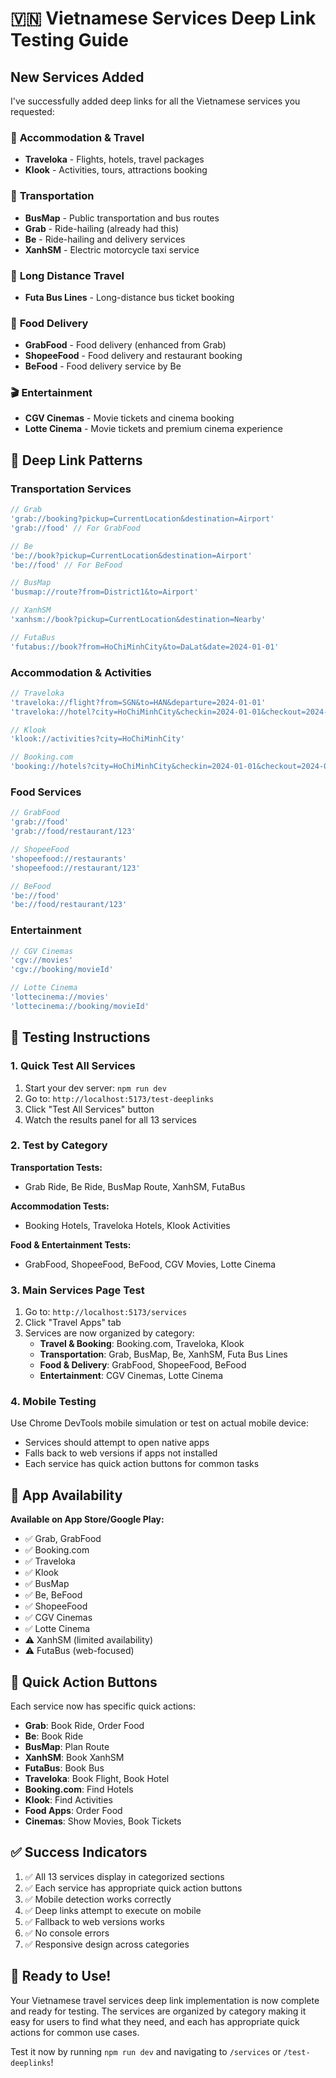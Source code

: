 # 🇻🇳 Vietnamese Services Deep Link Testing Guide

## New Services Added

I've successfully added deep links for all the Vietnamese services you requested:

### 🏨 **Accommodation & Travel**
- **Traveloka** - Flights, hotels, travel packages
- **Klook** - Activities, tours, attractions booking

### 🚗 **Transportation**
- **BusMap** - Public transportation and bus routes
- **Grab** - Ride-hailing (already had this)
- **Be** - Ride-hailing and delivery services  
- **XanhSM** - Electric motorcycle taxi service

### 🚌 **Long Distance Travel**
- **Futa Bus Lines** - Long-distance bus ticket booking

### 🍔 **Food Delivery**
- **GrabFood** - Food delivery (enhanced from Grab)
- **ShopeeFood** - Food delivery and restaurant booking
- **BeFood** - Food delivery service by Be

### 🎬 **Entertainment**
- **CGV Cinemas** - Movie tickets and cinema booking
- **Lotte Cinema** - Movie tickets and premium cinema experience

## 🔗 Deep Link Patterns

### Transportation Services
```typescript
// Grab
'grab://booking?pickup=CurrentLocation&destination=Airport'
'grab://food' // For GrabFood

// Be 
'be://book?pickup=CurrentLocation&destination=Airport'
'be://food' // For BeFood

// BusMap
'busmap://route?from=District1&to=Airport'

// XanhSM
'xanhsm://book?pickup=CurrentLocation&destination=Nearby'

// FutaBus
'futabus://book?from=HoChiMinhCity&to=DaLat&date=2024-01-01'
```

### Accommodation & Activities
```typescript
// Traveloka
'traveloka://flight?from=SGN&to=HAN&departure=2024-01-01'
'traveloka://hotel?city=HoChiMinhCity&checkin=2024-01-01&checkout=2024-01-02'

// Klook
'klook://activities?city=HoChiMinhCity'

// Booking.com
'booking://hotels?city=HoChiMinhCity&checkin=2024-01-01&checkout=2024-01-02'
```

### Food Services
```typescript
// GrabFood
'grab://food'
'grab://food/restaurant/123'

// ShopeeFood
'shopeefood://restaurants'
'shopeefood://restaurant/123'

// BeFood
'be://food'
'be://food/restaurant/123'
```

### Entertainment
```typescript
// CGV Cinemas
'cgv://movies'
'cgv://booking/movieId'

// Lotte Cinema
'lottecinema://movies'
'lottecinema://booking/movieId'
```

## 🧪 Testing Instructions

### 1. **Quick Test All Services**
1. Start your dev server: `npm run dev`
2. Go to: `http://localhost:5173/test-deeplinks`
3. Click "Test All Services" button
4. Watch the results panel for all 13 services

### 2. **Test by Category**

**Transportation Tests:**
- Grab Ride, Be Ride, BusMap Route, XanhSM, FutaBus

**Accommodation Tests:**
- Booking Hotels, Traveloka Hotels, Klook Activities

**Food & Entertainment Tests:**
- GrabFood, ShopeeFood, BeFood, CGV Movies, Lotte Cinema

### 3. **Main Services Page Test**
1. Go to: `http://localhost:5173/services`
2. Click "Travel Apps" tab
3. Services are now organized by category:
   - **Travel & Booking**: Booking.com, Traveloka, Klook
   - **Transportation**: Grab, BusMap, Be, XanhSM, Futa Bus Lines
   - **Food & Delivery**: GrabFood, ShopeeFood, BeFood
   - **Entertainment**: CGV Cinemas, Lotte Cinema

### 4. **Mobile Testing**
Use Chrome DevTools mobile simulation or test on actual mobile device:
- Services should attempt to open native apps
- Falls back to web versions if apps not installed
- Each service has quick action buttons for common tasks

## 📱 **App Availability**

**Available on App Store/Google Play:**
- ✅ Grab, GrabFood
- ✅ Booking.com
- ✅ Traveloka
- ✅ Klook
- ✅ BusMap
- ✅ Be, BeFood
- ✅ ShopeeFood
- ✅ CGV Cinemas
- ✅ Lotte Cinema
- ⚠️ XanhSM (limited availability)
- ⚠️ FutaBus (web-focused)

## 🔧 **Quick Action Buttons**

Each service now has specific quick actions:

- **Grab**: Book Ride, Order Food
- **Be**: Book Ride  
- **BusMap**: Plan Route
- **XanhSM**: Book XanhSM
- **FutaBus**: Book Bus
- **Traveloka**: Book Flight, Book Hotel
- **Booking.com**: Find Hotels
- **Klook**: Find Activities
- **Food Apps**: Order Food
- **Cinemas**: Show Movies, Book Tickets

## ✅ **Success Indicators**

1. ✅ All 13 services display in categorized sections
2. ✅ Each service has appropriate quick action buttons
3. ✅ Mobile detection works correctly
4. ✅ Deep links attempt to execute on mobile
5. ✅ Fallback to web versions works
6. ✅ No console errors
7. ✅ Responsive design across categories

## 🚀 **Ready to Use!**

Your Vietnamese travel services deep link implementation is now complete and ready for testing. The services are organized by category making it easy for users to find what they need, and each has appropriate quick actions for common use cases.

Test it now by running `npm run dev` and navigating to `/services` or `/test-deeplinks`!
